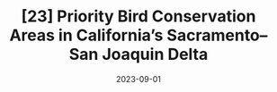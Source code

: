 ---
title: "[23] Priority Bird Conservation Areas in California’s Sacramento–San Joaquin Delta"
collection: publications
permalink: /publication/2023-PriorityBirdConservationAreas
date: 2023-09-01
venue: 'San Francisco Estuary and Watershed Science'
link: https://doi.org/10.15447/sfews.2023v21iss3art4
openaccess: true
paperurl: "/files/Dybala2023_PriorityBirdConservationAreas.pdf"
citation: "Dybala KE, Sesser K, Reiter ME, Shuford WD, Golet GH, Hickey C, Gardali T (2023) Priority Bird Conservation Areas in California’s Sacramento–San Joaquin Delta. <i>San Francisco Estuary and Watershed Science</i> 21(3). DOI: 10.15447/sfews.2023v21iss3art4"
---